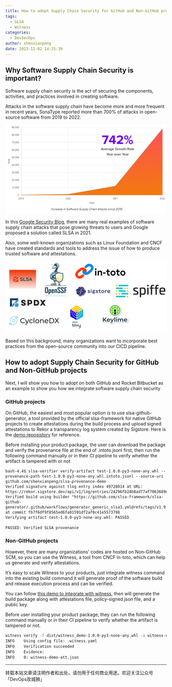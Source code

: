```yaml
---
title: How to adopt Supply Chain Security for GitHub and Non-GitHub projects
tags:
  - SLSA
  - Witness
categories:
  - DevSecOps
author: shenxianpeng
date: 2023-12-02 14:25:39
---
```


## Why Software Supply Chain Security is important?

Software supply chain security is the act of securing the components, activities, and practices involved in creating software.

Attacks in the software supply chain have become more and more frequent in recent years, SonaType reported more than 700% of attacks in open-source software from 2019 to 2022.

![SonaType reported](supply-chain-security/sonatype.png) 

In this [Google Security Blog](https://security.googleblog.com/2021/06/introducing-slsa-end-to-end-framework.html), there are many real examples of software supply chain attacks that pose growing threats to users and Google proposed a solution called SLSA in 2021.

Also, some well-known organizations such as Linux Foundation and CNCF have created standards and tools to address the issue of how to produce trusted software and attestations.

![LF & CNCF](supply-chain-security/lf-cncf.png)

Based on this background, many organizations want to incorporate best practices from the open-source community into our CICD pipeline. 

## How to adopt Supply Chain Security for GitHub and Non-GitHub projects

Next, I will show you how to adopt on both GitHub and Rocket Bitbucket as an example to show you how we integrate software supply chain security

### GitHub projects

On GitHub, the easiest and most popular option is to use slsa-github-generator, a tool provided by the official slsa-framework for native GitHub projects to create attestations during the build process and upload signed attestations to Rekor a transparency log system created by Sigstore. Here is the [demo reposistory](https://github.com/shenxianpeng/slsa-provenance-demo) for reference.

Before installing your product package, the user can download the package and verify the provenance file at the end of .intoto.jsonl first, then run the following command manually or in their CI pipeline to verify whether the artifact is tampered with or not

```
bash-4.4$ slsa-verifier verify-artifact test-1.0.0-py3-none-any.whl --provenance-path test-1.0.0-py3-none-any.whl.intoto.jsonl --source-uri github.com/shenxianpeng/slsa-provenance-demo
Verified signature against tlog entry index 49728014 at URL: https://rekor.sigstore.dev/api/v1/log/entries/24296fb24b8ad77af7063689e8760fd7134f37e17251ec1d5adc16af64cb5cb579493278f7686e77
Verified build using builder "https://github.com/slsa-framework/slsa-github-generator/.github/workflows/generator_generic_slsa3.yml@refs/tags/v1.9.0" at commit fb7f6df9f8565ed6fa01591df2af0c41e5573798
Verifying artifact test-1.0.0-py3-none-any.whl: PASSED

PASSED: Verified SLSA provenance
```

### Non-GitHub projects

However, there are many organizations' codes are hosted on Non-GitHub SCM, so you can use the Witness, a tool from CNCF in-toto, which can help us generate and verify attestations. 

It’s easy to scale Witness to your products, just integrate witness command into the existing build command it will generate proof of the software build and release execution process and can be verified. 

You can follow [this demo to integrate with witness](https://github.com/shenxianpeng/witness-demo), then will generate the build package along with attestations file, policy-signed.json file, and a public key.

Before user installing your product package, they can run the following command manually or in their CI pipeline to verify whether the artifact is tampered or not.

```bash
witness verify -f dist/witness_demo-1.0.0-py3-none-any.whl -a witness-demo-att.json -p policy-signed.json -k witness-demo-pub.pem 
INFO    Using config file: .witness.yaml             
INFO    Verification succeeded                       
INFO    Evidence:                                    
INFO    0: witness-demo-att.json 
```

---

转载本站文章请注明作者和出处，请勿用于任何商业用途。欢迎关注公众号「DevOps攻城狮」

